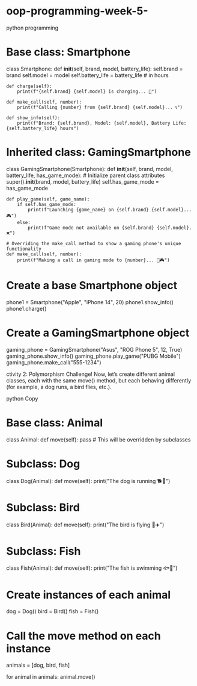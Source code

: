 # oop-programming-week-5-
python programming
# Base class: Smartphone
class Smartphone:
    def __init__(self, brand, model, battery_life):
        self.brand = brand
        self.model = model
        self.battery_life = battery_life  # in hours

    def charge(self):
        print(f"{self.brand} {self.model} is charging... 🔋")

    def make_call(self, number):
        print(f"Calling {number} from {self.brand} {self.model}... 📞")

    def show_info(self):
        print(f"Brand: {self.brand}, Model: {self.model}, Battery Life: {self.battery_life} hours")

# Inherited class: GamingSmartphone
class GamingSmartphone(Smartphone):
    def __init__(self, brand, model, battery_life, has_game_mode):
        # Initialize parent class attributes
        super().__init__(brand, model, battery_life)
        self.has_game_mode = has_game_mode

    def play_game(self, game_name):
        if self.has_game_mode:
            print(f"Launching {game_name} on {self.brand} {self.model}... 🎮")
        else:
            print(f"Game mode not available on {self.brand} {self.model}. ❌")

    # Overriding the make_call method to show a gaming phone's unique functionality
    def make_call(self, number):
        print(f"Making a call in gaming mode to {number}... 📱🎮")

# Create a base Smartphone object
phone1 = Smartphone("Apple", "iPhone 14", 20)
phone1.show_info()
phone1.charge()

# Create a GamingSmartphone object
gaming_phone = GamingSmartphone("Asus", "ROG Phone 5", 12, True)
gaming_phone.show_info()
gaming_phone.play_game("PUBG Mobile")
gaming_phone.make_call("555-1234")








ctivity 2: Polymorphism Challenge!
Now, let’s create different animal classes, each with the same move() method, but each behaving differently (for example, a dog runs, a bird flies, etc.).

python
Copy
# Base class: Animal
class Animal:
    def move(self):
        pass  # This will be overridden by subclasses

# Subclass: Dog
class Dog(Animal):
    def move(self):
        print("The dog is running 🐕💨")

# Subclass: Bird
class Bird(Animal):
    def move(self):
        print("The bird is flying 🦅✈️")

# Subclass: Fish
class Fish(Animal):
    def move(self):
        print("The fish is swimming 🐟🌊")

# Create instances of each animal
dog = Dog()
bird = Bird()
fish = Fish()

# Call the move method on each instance
animals = [dog, bird, fish]

for animal in animals:
    animal.move()


